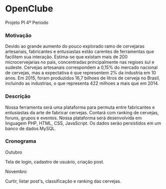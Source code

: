 # OpenClube 
Projeto PI 4º Periodo

### Motivação

Devido ao grande aumento do pouco explorado ramo de cervejaras artesanais, fabricantes e entusiastas estão carentes de ferramentas que facilitem sua interação. Estima-se que existam mais de 200 microcervejarias no pais, concentradas principalmente nas regioes sul e sudeste. Cervejas artesanais correspondem a 0,15% do mercado nacional de cervejas, mas a expectativa é que representem 2% da industria em 10 anos. Em 2015, foram produzidos 16,7 bilhoes de litros de cerveja no Brasil, incluindo as industrias, o que representa 422 milhoes a mais que em 2014.

### Descrição

Nossa ferramenta será uma plataforma para permuta entre fabricantes e entusiastas da arte de fabricar cervejas.
Contará com ranking de cervejas, foruns, grupos e eventos. 
Nossa plataforma será desenvolvida em linguagem PHP, HTML, CSS, JavaScript. Os dados serão persistidos em um banco de dados MySQL.

### Cronograma

 Outubro
 
 Tela de login, cadastro de usuário, criação post.
 
 Novembro

Curtir, listar post's, classificação e ranking das cervejas. 
